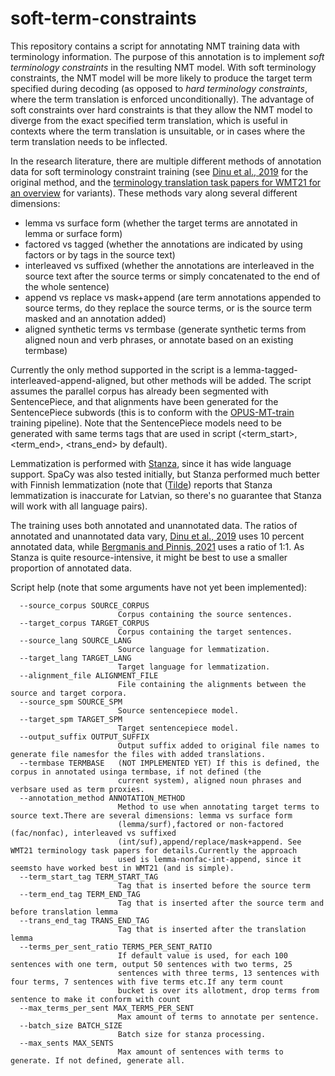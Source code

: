 # soft-term-constraints

This repository contains a script for annotating NMT training data with terminology information. The purpose of this annotation is to implement *soft terminology constraints* in the resulting NMT model. With soft terminology constraints, the NMT model will be more likely to produce the target term specified during decoding (as opposed to *hard terminology constraints*, where the term translation is enforced unconditionally). The advantage of soft constraints over hard constraints is that they allow the NMT model to diverge from the exact specified term translation, which is useful in contexts where the term translation is unsuitable, or in cases where the term translation needs to be inflected.

In the research literature, there are multiple different methods of annotation data for soft terminology constraint training (see [Dinu et al., 2019](https://aclanthology.org/P19-1294/) for the original method, and the [terminology translation task papers for WMT21 for an overview](https://www.statmt.org/wmt21/papers.html) for variants). These methods vary along several different dimensions:
- lemma vs surface form (whether the target terms are annotated in lemma or surface form)
- factored vs tagged (whether the annotations are indicated by using factors or by tags in the source text)
- interleaved vs suffixed (whether the annotations are interleaved in the source text after the source terms or simply concatenated to the end of the whole sentence)
- append vs replace vs mask+append (are term annotations appended to source terms, do they replace the source terms, or is the source term masked and an annotation added)
- aligned synthetic terms vs termbase (generate synthetic terms from aligned noun and verb phrases, or annotate based on an existing termbase)

Currently the only method supported in the script is a lemma-tagged-interleaved-append-aligned, but other methods will be added. The script assumes the parallel corpus has already been segmented with SentencePiece, and that alignments have been generated for the SentencePiece subwords (this is to conform with the [OPUS-MT-train](https://github.com/Helsinki-NLP/OPUS-MT-train) training pipeline). Note that the SentencePiece models need to be generated with same terms tags that are used in script (<term_start>, <term_end>, <trans_end> by default).

Lemmatization is performed with [Stanza](https://stanfordnlp.github.io/stanza/), since it has wide language support. SpaCy was also tested initially, but Stanza performed much better with Finnish lemmatization (note that ([Tilde](https://github.com/tilde-nlp/terminology_translation)) reports that Stanza lemmatization is inaccurate for Latvian, so there's no guarantee that Stanza will work with all language pairs).

The training uses both annotated and unannotated data. The ratios of annotated and unannotated data vary, [Dinu et al., 2019](https://aclanthology.org/P19-1294/) uses 10 percent annotated data, while [Bergmanis and Pinnis, 2021](https://aclanthology.org/2021.eacl-main.271/) uses a ratio of 1:1. As Stanza is quite resource-intensive, it might be best to use a smaller proportion of annotated data.

Script help (note that some arguments have not yet been implemented):

```
  --source_corpus SOURCE_CORPUS
                        Corpus containing the source sentences.
  --target_corpus TARGET_CORPUS
                        Corpus containing the target sentences.
  --source_lang SOURCE_LANG
                        Source language for lemmatization.
  --target_lang TARGET_LANG
                        Target language for lemmatization.
  --alignment_file ALIGNMENT_FILE
                        File containing the alignments between the source and target corpora.
  --source_spm SOURCE_SPM
                        Source sentencepiece model.
  --target_spm TARGET_SPM
                        Target sentencepiece model.
  --output_suffix OUTPUT_SUFFIX
                        Output suffix added to original file names to generate file namesfor the files with added translations.
  --termbase TERMBASE   (NOT IMPLEMENTED YET) If this is defined, the corpus in annotated usinga termbase, if not defined (the
                        current system), aligned noun phrases and verbsare used as term proxies.
  --annotation_method ANNOTATION_METHOD
                        Method to use when annotating target terms to source text.There are several dimensions: lemma vs surface form
                        (lemma/surf),factored or non-factored (fac/nonfac), interleaved vs suffixed
                        (int/suf),append/replace/mask+append. See WMT21 terminology task papers for details.Currently the approach
                        used is lemma-nonfac-int-append, since it seemsto have worked best in WMT21 (and is simple).
  --term_start_tag TERM_START_TAG
                        Tag that is inserted before the source term
  --term_end_tag TERM_END_TAG
                        Tag that is inserted after the source term and before translation lemma
  --trans_end_tag TRANS_END_TAG
                        Tag that is inserted after the translation lemma
  --terms_per_sent_ratio TERMS_PER_SENT_RATIO
                        If default value is used, for each 100 sentences with one term, output 50 sentences with two terms, 25
                        sentences with three terms, 13 sentences with four terms, 7 sentences with five terms etc.If any term count
                        bucket is over its allotment, drop terms from sentence to make it conform with count
  --max_terms_per_sent MAX_TERMS_PER_SENT
                        Max amount of terms to annotate per sentence.
  --batch_size BATCH_SIZE
                        Batch size for stanza processing.
  --max_sents MAX_SENTS
                        Max amount of sentences with terms to generate. If not defined, generate all.
```
